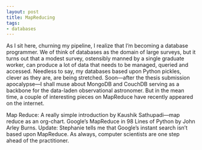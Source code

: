 ```yaml
---
layout: post
title: MapReducing
tags:
- databases
---
```

As I sit here, churning my pipeline, I realize that I’m becoming a database programmer. We of think of databases as the domain of large surveys, but it turns out that a modest survey, ostensibly manned by a single graduate worker, can produce a lot of data that needs to be managed, queried and accessed. Needless to say, my databases based upon Python pickles, clever as they are, are being stretched. Soon—after the thesis submission apocalypse—I shall muse about MongoDB and CouchDB serving as a backbone for the data-laden observational astronomer. But in the mean time, a couple of interesting pieces on MapReduce have recently appeared on the internet.

Map Reduce: A really simple introduction by Kaushik Sathupadi—map reduce as an org-chart.
Google’s MapReduce in 98 Lines of Python by John Arley Burns.
Update: Stephanie tells me that Google’s instant search isn’t based upon MapReduce. As always, computer scientists are one step ahead of the practitioner.
